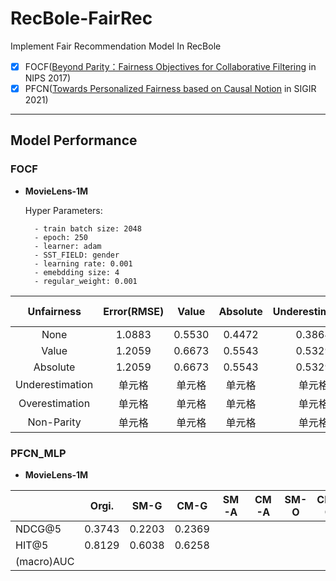# RecBole-FairRec
Implement Fair Recommendation Model In RecBole
- [x] FOCF([Beyond Parity：Fairness Objectives for Collaborative Filtering](https://proceedings.neurips.cc/paper/2017/hash/e6384711491713d29bc63fc5eeb5ba4f-Abstract.html) in NIPS 2017)
- [x] PFCN([Towards Personalized Fairness based on Causal Notion](https://dl.acm.org/doi/abs/10.1145/3404835.3462966?casa_token=zzHePKuKP6AAAAAA:YzZp_qUbzsgd3TXWCAGSRAfEHO2oM0_BuWZ5uZlfj_rudqKGYq8douOaZ0GoizxP54jtz3JDFw725xo) in SIGIR 2021)
-------------------------------------------------------------
## Model Performance
### FOCF
- **MovieLens-1M**  
    
    Hyper Parameters:

        - train batch size: 2048
        - epoch: 250
        - learner: adam
        - SST_FIELD: gender 
        - learning rate: 0.001 
        - emebdding size: 4  
        - regular_weight: 0.001

| Unfairness | Error(RMSE) | Value | Absolute | Underestimation | Overestimation | Non-Parity |
|:-:| :-:| :-: | :-: | :-: | :-: | :-: |
| None | 1.0883 | 0.5530 | 0.4472 | 0.3864 | 0.1666 | 0.0304 |
| Value | 1.2059 | 0.6673 | 0.5543 | 0.5329 | 0.1344 | 0.0491 |
| Absolute | 1.2059 | 0.6673 | 0.5543 | 0.5329 | 0.1344 | 0.0491 |
| Underestimation | 单元格 | 单元格 | 单元格 | 单元格 | 单元格 | 单元格 |
| Overestimation | 单元格 | 单元格 | 单元格 | 单元格 | 单元格 | 单元格 |
| Non-Parity| 单元格 | 单元格 | 单元格 | 单元格 | 单元格 | 单元格 |

### PFCN_MLP
- **MovieLens-1M**

|   | Orgi.  | SM-G | CM-G  |  SM-A | CM-A  |  SM-O | CM-O | SM-GA | CM-GA | SM-GO | CM-GO | SM-AO | CM-AO | SM-GAO | CM-GAO |
|---|---|---|---|---|---|---|---|---|---|---|---|---|---|---|---|
|  NDCG@5 | 0.3743  | 0.2203 | 0.2369 |  |  | | | | | |   |   | |   |   |
|  HIT@5 | 0.8129  | 0.6038 | 0.6258 | |  | | | | | | | | |   |   |
|  (macro)AUC |   |   |   |   |   |   |   |   |   |   |   |   |   |   |   |

